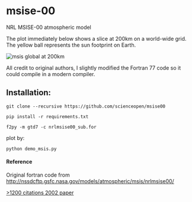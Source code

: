 # msise-00
NRL MSISE-00 atmospheric model

The plot immediately below shows a slice at 200km on a world-wide grid. The yellow ball represents the sun footprint on Earth.

![msis global at 200km](http://blogs.bu.edu/mhirsch/files/2015/04/demo200km1.gif)

All credit to original authors, I slightly modified the Fortran 77 
code so it could compile in a modern compiler. 

Installation:
-------------
```
git clone --recursive https://github.com/scienceopen/msise00

pip install -r requirements.txt 

f2py -m gtd7 -c nrlmsise00_sub.for 
```
plot by:
```
python demo_msis.py
```

#### Reference
Original fortran code from
http://nssdcftp.gsfc.nasa.gov/models/atmospheric/msis/nrlmsise00/

[>1200 citations 2002 paper](http://onlinelibrary.wiley.com/doi/10.1029/2002JA009430/pdf)


